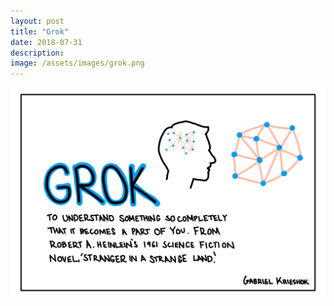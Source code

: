 ```yaml
---
layout: post
title: "Grok"
date: 2018-07-31
description: 
image: /assets/images/grok.png
---
```


![Grok](/assets/images/grok.png)